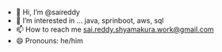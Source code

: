 - 👋 Hi, I’m @saireddy
- 👀 I’m interested in ... java, sprinboot, aws, sql
- 📫 How to reach me sai.reddy.shyamakura.work@gmail.com
- 😄 Pronouns: he/him

<!---
saireddy-rgb/saireddy-rgb is a ✨ special ✨ repository because its `README.md` (this file) appears on your GitHub profile.
You can click the Preview link to take a look at your changes.
--->
